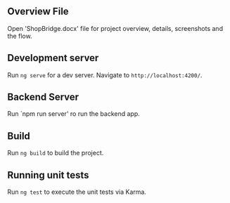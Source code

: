 ## Overview File

Open 'ShopBridge.docx' file for project overview, details, screenshots and the flow.

## Development server

Run `ng serve` for a dev server. Navigate to `http://localhost:4200/`.

## Backend Server

Run `npm run server' ro run the backend app.

## Build

Run `ng build` to build the project.

## Running unit tests

Run `ng test` to execute the unit tests via Karma.
